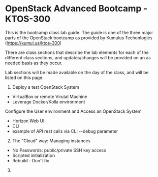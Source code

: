 # OpenStack Advanced Bootcamp - KTOS-300

This is the bootcamp class lab guide. The guide is one of the three major parts of the OpenStack bootcamp as provided by Kumulus Techonlogies (https://kumul.us/ktos-300)

There are class sections that describe the lab elements for each of the different class sections, and updates/changes will be provided on an as needed basis as they occur.

Lab sections will be made available on the day of the class, and will be listed on this page.

1) Deploy a test OpenStack System
 - VirtualBox or remote Virutal Machine
 - Leverage Docker/Kolla environment

Configure the User environment and Access an OpenStack System
 - Horizon Web UI
 - CLI
  - example of API rest calls via CLI --debug parameter

2) The "Cloud" way: Managing instances
 - No Passwords: public/private SSH key access
 - Scripted initialization
 - Rebuild - Don't fix

3) 

